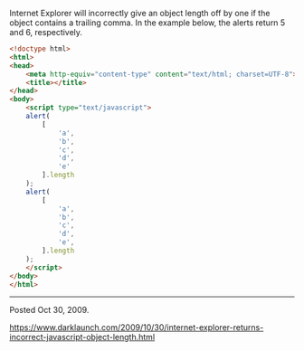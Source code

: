Internet Explorer will incorrectly give an object length off by one if the object contains a trailing comma. In the example below, the alerts return 5 and 6, respectively.
```html
<!doctype html>
<html>
<head>
	<meta http-equiv="content-type" content="text/html; charset=UTF-8">
	<title></title>
</head>
<body>
	<script type="text/javascript">
	alert(
		[
			'a',
			'b',
			'c',
			'd',
			'e'
		].length
	);
	alert(
		[
			'a',
			'b',
			'c',
			'd',
			'e',
		].length
	);
	</script>
</body>
</html>
```

---

Posted Oct 30, 2009.

https://www.darklaunch.com/2009/10/30/internet-explorer-returns-incorrect-javascript-object-length.html